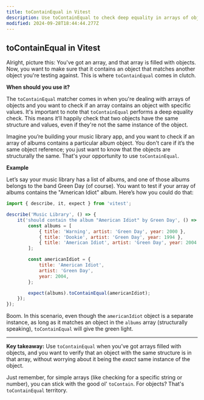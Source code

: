 ```yaml
---
title: toContainEqual in Vitest
description: Use toContainEqual to check deep equality in arrays of objects.
modified: 2024-09-28T18:44:44.277Z
---
```


## toContainEqual in Vitest

Alright, picture this: You've got an array, and that array is filled with objects. Now, you want to make sure that it contains an object that matches another object you're testing against. This is where `toContainEqual` comes in clutch.

**When should you use it?**

The `toContainEqual` matcher comes in when you're dealing with arrays of objects and you want to check if an array contains an object with specific values. It's important to note that `toContainEqual` performs a deep equality check. This means it’ll happily check that two objects have the same structure and values, even if they're not the same instance of the object.

Imagine you’re building your music library app, and you want to check if an array of albums contains a particular album object. You don't care if it’s the same object reference; you just want to know that the objects are structurally the same. That's your opportunity to use `toContainEqual`.

**Example**

Let’s say your music library has a list of albums, and one of those albums belongs to the band Green Day (of course). You want to test if your array of albums contains the "American Idiot" album. Here’s how you could do that:

```javascript
import { describe, it, expect } from 'vitest';

describe('Music Library', () => {
	it('should contain the album "American Idiot" by Green Day', () => {
		const albums = [
			{ title: 'Warning', artist: 'Green Day', year: 2000 },
			{ title: 'Dookie', artist: 'Green Day', year: 1994 },
			{ title: 'American Idiot', artist: 'Green Day', year: 2004 },
		];

		const americanIdiot = {
			title: 'American Idiot',
			artist: 'Green Day',
			year: 2004,
		};

		expect(albums).toContainEqual(americanIdiot);
	});
});
```

Boom. In this scenario, even though the `americanIdiot` object is a separate instance, as long as it matches an object in the `albums` array (structurally speaking), `toContainEqual` will give the green light.

***

**Key takeaway:** Use `toContainEqual` when you’ve got arrays filled with objects, and you want to verify that an object with the same structure is in that array, without worrying about it being the *exact* same instance of the object.

Just remember, for simple arrays (like checking for a specific string or number), you can stick with the good ol' `toContain`. For objects? That's `toContainEqual` territory.

```ts
```

